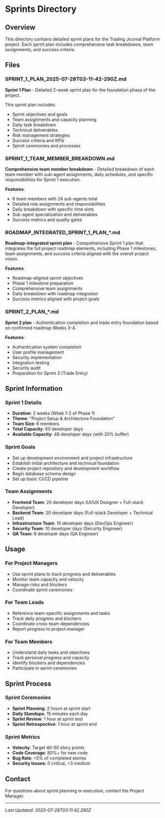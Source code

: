 # Sprints Directory

## Overview
This directory contains detailed sprint plans for the Trading Journal Platform project. Each sprint plan includes comprehensive task breakdowns, team assignments, and success criteria.

## Files

### SPRINT_1_PLAN_2025-07-28T03-11-42-290Z.md
**Sprint 1 Plan** - Detailed 2-week sprint plan for the foundation phase of the project.

This sprint plan includes:
- Sprint objectives and goals
- Team assignments and capacity planning
- Daily task breakdown
- Technical deliverables
- Risk management strategies
- Success criteria and KPIs
- Sprint ceremonies and processes

### SPRINT_1_TEAM_MEMBER_BREAKDOWN.md
**Comprehensive team member breakdown** - Detailed breakdown of each team member with sub-agent assignments, daily schedules, and specific responsibilities for Sprint 1 execution.

**Features**:
- 6 team members with 24 sub-agents total
- Detailed role assignments and responsibilities
- Daily breakdown with specific time slots
- Sub-agent specialization and deliverables
- Success metrics and quality gates


### ROADMAP_INTEGRATED_SPRINT_1_PLAN_*.md
**Roadmap-integrated sprint plan** - Comprehensive Sprint 1 plan that integrates the full project roadmap elements, including Phase 1 milestones, team assignments, and success criteria aligned with the overall project vision.

**Features**:
- Roadmap-aligned sprint objectives
- Phase 1 milestone preparation
- Comprehensive team assignments
- Daily breakdown with roadmap integration
- Success metrics aligned with project goals


### SPRINT_2_PLAN_*.md
**Sprint 2 plan** - Authentication completion and trade entry foundation based on confirmed roadmap Weeks 3-4.

**Features**:
- Authentication system completion
- User profile management
- Security implementation
- Integration testing
- Security audit
- Preparation for Sprint 3 (Trade Entry)

## Sprint Information

### Sprint 1 Details
- **Duration**: 2 weeks (Week 1-2 of Phase 1)
- **Theme**: "Project Setup & Architecture Foundation"
- **Team Size**: 6 members
- **Total Capacity**: 60 developer days
- **Available Capacity**: 48 developer days (with 20% buffer)

### Sprint Goals
- Set up development environment and project infrastructure
- Establish initial architecture and technical foundation
- Create project repository and development workflow
- Begin database schema design
- Set up basic CI/CD pipeline

### Team Assignments
- **Frontend Team**: 20 developer days (UI/UX Designer + Full-stack Developer)
- **Backend Team**: 20 developer days (Full-stack Developer + Technical Lead)
- **Infrastructure Team**: 10 developer days (DevOps Engineer)
- **Security Team**: 10 developer days (Security Engineer)
- **QA Team**: 8 developer days (QA Engineer)

## Usage

### For Project Managers
- Use sprint plans to track progress and deliverables
- Monitor team capacity and velocity
- Manage risks and blockers
- Coordinate sprint ceremonies

### For Team Leads
- Reference team-specific assignments and tasks
- Track daily progress and blockers
- Coordinate cross-team dependencies
- Report progress to project manager

### For Team Members
- Understand daily tasks and objectives
- Track personal progress and capacity
- Identify blockers and dependencies
- Participate in sprint ceremonies

## Sprint Process

### Sprint Ceremonies
- **Sprint Planning**: 2 hours at sprint start
- **Daily Standups**: 15 minutes each day
- **Sprint Review**: 1 hour at sprint end
- **Sprint Retrospective**: 1 hour at sprint end

### Sprint Metrics
- **Velocity**: Target 40-50 story points
- **Code Coverage**: 80%+ for new code
- **Bug Rate**: <5% of completed stories
- **Security Issues**: 0 critical, <3 medium

## Contact
For questions about sprint planning or execution, contact the Project Manager.

---
*Last Updated: 2025-07-28T03:11:42.290Z*
